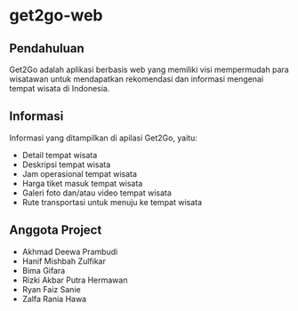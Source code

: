 # get2go-web

## Pendahuluan
Get2Go adalah aplikasi berbasis web yang memiliki visi mempermudah para wisatawan untuk mendapatkan rekomendasi dan informasi mengenai tempat wisata di Indonesia.

## Informasi
Informasi yang ditampilkan di apilasi Get2Go, yaitu:
- Detail tempat wisata
- Deskripsi tempat wisata
- Jam operasional tempat wisata
- Harga tiket masuk tempat wisata
- Galeri foto dan/atau video tempat wisata
- Rute transportasi untuk menuju ke tempat wisata

## Anggota Project
- Akhmad Deewa Prambudi
- Hanif Mishbah Zulfikar
- Bima Gifara
- Rizki Akbar Putra Hermawan
- Ryan Faiz Sanie
- Zalfa Rania Hawa

